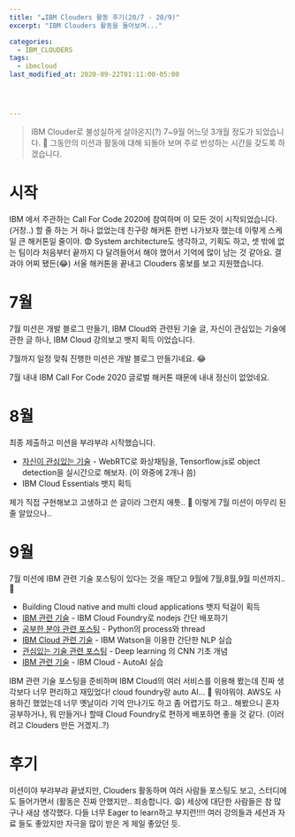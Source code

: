 ```yaml
---
title: "☁IBM Clouders 활동 후기(20/7 - 20/9)"
excerpt: "IBM Clouders 활동을 돌아보며..."

categories:
  - IBM_CLOUDERS
tags:
  - ibmcloud
last_modified_at: 2020-09-22T01:11:00-05:00




---
```


> IBM Clouder로 불성실하게 살아온지(?) 7~9월 어느덧 3개월 정도가 되었습니다. 🤧 그동안의 미션과 활동에 대해 되돌아 보며 주로 반성하는 시간을 갖도록 하겠습니다. 



# 시작

IBM 에서 주관하는 Call For Code 2020에 참여하며 이 모든 것이 시작되었습니다. (거창..) 할 줄 하는 거 하나 없었는데 친구랑 해커톤 한번 나가보자 했는데 이렇게 스케일 큰 해커톤일 줄이야. 😨 System architecture도 생각하고, 기획도 하고, 셋 밖에 없는 팀이라 처음부터 끝까지 다 달려들어서 해야 했어서 기억에 많이 남는 것 같아요. 결과야 어찌 됐든(😂) 서울 해커톤을 끝내고 Clouders 홍보를 보고 지원했습니다. 



# 7월 

7월 미션은 개발 블로그 만들기, IBM Cloud와 관련된 기술 글, 자신이 관심있는 기술에 관한 글 하나, IBM Cloud 강의보고 뱃지 획득 이었습니다. 

7월까지 일정 맞춰 진행한 미션은 개발 블로그 만들기네요. 😂

7월 내내 IBM Call For Code 2020 글로벌 해커톤 때문에 내내 정신이 없었네요. 

# 8월

최종 제출하고 미션을 부랴부랴 시작했습니다. 

* [자신이 관심있는 기술](https://chloejiwon.github.io/%EC%9B%B9,%20%EC%9D%B8%EA%B3%B5%EC%A7%80%EB%8A%A5/webrtc+tensorflow/) - WebRTC로 화상채팅을, Tensorflow.js로 object detection을 실시간으로 해보자. (이 와중에 2개나 씀)
* IBM Cloud Essentials 뱃지 획득

제가 직접 구현해보고 고생하고 쓴 글이라 그런지 애틋.. 🥺 이렇게 7월 미션이 마무리 된 줄 알았으나.. 



# 9월

7월 미션에 IBM 관련 기술 포스팅이 있다는 것을 깨닫고 9월에 7월,8월,9월 미션까지.. 🥶 

* Building Cloud native and multi cloud applications 뱃지 턱걸이 획득 
* [IBM 관련 기술](https://chloejiwon.github.io/%EC%9B%B9/ibm-cloudfoundry/) - IBM Cloud Foundry로 nodejs 간단 배포하기
* [공부한 분야 관련 포스팅](https://chloejiwon.github.io/python/python-thread-process/) - Python의 process와 thread
* [IBM Cloud 관련 기술](https://chloejiwon.github.io/nlp/ibm-nlp-for-beginners/) - IBM Watson을 이용한 간단한 NLP 실습
* [관심있는 기술 관련 포스팅](https://chloejiwon.github.io/deeplearning/deeplearning-cnn-1/) - Deep learning 의 CNN 기초 개념
* [IBM 관련 기술](https://chloejiwon.github.io/ibmcloud/ibmcloud-autoai/) - IBM Cloud - AutoAI 실습

IBM 관련 기술 포스팅을 준비하며 IBM Cloud의 여러 서비스를 이용해 봤는데 진짜 생각보다 너무 편리하고 재밌었다! cloud foundry랑 auto AI... 🤭 뭐야뭐야. AWS도 사용하긴 했었는데 너무 옛날이라 기억 안나기도 하고 좀 어렵기도 하고.. 해봤으니 혼자 공부하거나, 뭐 만들거나 할때 Cloud Foundry로 편하게 배포하면 좋을 것 같다. (이러려고 Clouders 만든 거겠지..?)

# 후기

미션이야 부랴부랴 끝냈지만,  Clouders 활동하며 여러 사람들 포스팅도 보고, 스터디에도 들어가면서 (활동은 진짜 안했지만.. 죄송합니다. 😩) 세상에 대단한 사람들은 참 많구나 새삼 생각했다. 다들 너무 Eager to learn하고 부지런!!!! 여러 강의들과 세션과 자료 들도 좋았지만 자극을 많이 받은 게 제일 좋았던 듯.  

